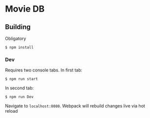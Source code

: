# Movie DB
## Building

Obligatory
```
$ npm install
```

### Dev
Requires two console tabs. In first tab:
```
$ npm run start
```
In second tab:
```
$ npm run Dev
```
Navigate to `localhost:8080`. Webpack will rebuild changes live via hot reload
